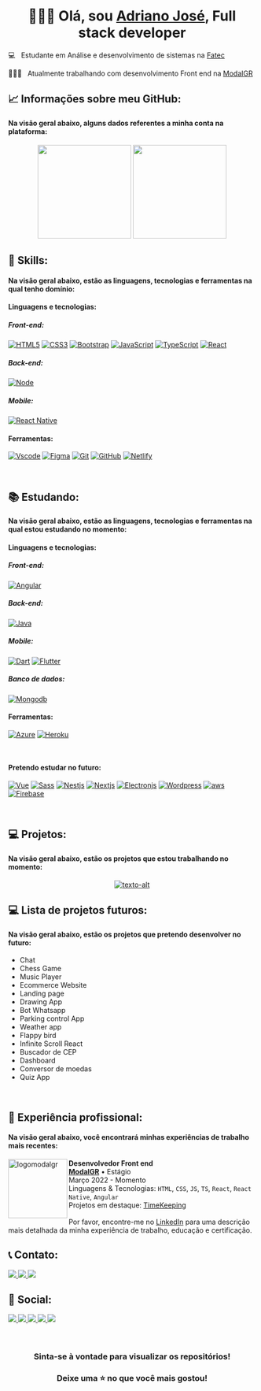 <h1 align="center">
👨🏻‍💻 Olá, sou <a href="https://adrianojose.netlify.app/">Adriano José</a>, Full stack developer
</h1>
  
  💻 &nbsp; Estudante em Análise e desenvolvimento de sistemas na <a href="https://fatecrl.edu.br">Fatec</a>
  
  👩🏻‍💻 &nbsp; Atualmente trabalhando com desenvolvimento Front end na <a href="https://modalgr.com.br">ModalGR</a>
  
<!-- __________________________________________________________________________________________________________________________________________________ -->

## 📈 Informações sobre meu GitHub:

<h4>Na visão geral abaixo, alguns dados referentes a minha conta na plataforma:</h4>

<div align="center">

<img height="190em" src="https://github-readme-stats-eight-theta.vercel.app/api?username=adrianojoseajs&show_icons=true&theme=dark&include_all_commits=true&count_private=true" >

<img height="190em" src="https://github-readme-stats-eight-theta.vercel.app/api/top-langs/?username=adrianojoseajs&layout=compact&langs_count=8&theme=dark" > 
  
<!-- ![Adriano José Github Activity Graph](https://github-readme-activity-graph.cyclic.app/graph?username=adrianojoseajs&custom_title=adrianojoseajs's%20GitHub%20Activity%20Graph&bg_color=0B1723&color=0B1723&line=9B9E7F&pointfff&area_color=FE428E&title_color=9B9E7F&area=true) -->

</div>  

<!-- __________________________________________________________________________________________________________________________________________________ -->

<!-- ## 📚 Educação:

<div align="center">
  <br>
  <img src="https://img.shields.io/badge/freecodecamp-27273D?style=for-the-badge&logo=freecodecamp&logoColor=white"/>
</div></br> -->

<!-- __________________________________________________________________________________________________________________________________________________ -->

## 🎯 Skills:

<h4>Na visão geral abaixo, estão as linguagens, tecnologias e ferramentas na qual tenho domínio:</h4>

<h4>Linguagens e tecnologias:</h4>

<h5>Front-end:</h5>

<div style="display: inline_block">

<!--   <img align="center" alt="HTML" height="50" width="50" src="https://raw.githubusercontent.com/devicons/devicon/master/icons/html5/html5-original.svg">
  <img align="center" alt="CSS" height="50" width="50" src="https://raw.githubusercontent.com/devicons/devicon/master/icons/css3/css3-original.svg">
  <img align="center" alt="Bootstrap" height="50" width="50" src="https://cdn.jsdelivr.net/gh/devicons/devicon/icons/bootstrap/bootstrap-plain.svg" />
  <img align="center" alt="Js" height="50" width="50" src="https://raw.githubusercontent.com/devicons/devicon/master/icons/javascript/javascript-plain.svg">
  <img align="center" alt="Ts" height="50" width="50" src="https://raw.githubusercontent.com/devicons/devicon/master/icons/typescript/typescript-plain.svg">
  <img align="center" alt="React" height="50" width="50" src="https://raw.githubusercontent.com/devicons/devicon/master/icons/react/react-original.svg">
  <img align="center" alt="Angular" height="50" width="50" src="https://cdn.jsdelivr.net/gh/devicons/devicon/icons/angularjs/angularjs-original.svg" /> -->
[![HTML5](https://skills.thijs.gg/icons?i=html)](https://pt.wikipedia.org/wiki/HTML5)
[![CSS3](https://skills.thijs.gg/icons?i=css)](https://pt.wikipedia.org/wiki/CSS3)
[![Bootstrap](https://skills.thijs.gg/icons?i=bootstrap)](https://pt.wikipedia.org/wiki/CSS3)
[![JavaScript](https://skills.thijs.gg/icons?i=js)](https://pt.wikipedia.org/wiki/JavaScript)
[![TypeScript](https://skills.thijs.gg/icons?i=ts)](https://pt.wikipedia.org/wiki/TypeScript)
[![React](https://skills.thijs.gg/icons?i=react)](https://pt.wikipedia.org/wiki/React)
  <br> 
</div>

<h5>Back-end:</h5>

<div style="display: inline_block">

<!--   <img align="center" alt="Node" height="50" width="50" src="https://cdn.jsdelivr.net/gh/devicons/devicon/icons/nodejs/nodejs-original.svg" /> -->
[![Node](https://skills.thijs.gg/icons?i=nodejs)](https://pt.wikipedia.org/wiki/nodejs)
  <br> 
</div>

<h5>Mobile:</h5>

<div style="display: inline_block">

<!--   <img align="center" alt="React" height="50" width="50" src="https://cdn.jsdelivr.net/gh/devicons/devicon/icons/react/react-original.svg" /> -->
[![React Native](https://skills.thijs.gg/icons?i=react)](https://pt.wikipedia.org/wiki/react)
  <br> 
</div>

<h4>Ferramentas:</h4>

<div style="display: inline_block">
  
<!--   <img align="center" alt="Figma" height="50" width="50" src="https://cdn.jsdelivr.net/gh/devicons/devicon/icons/figma/figma-original.svg" />
  <img align="center" alt="Git" height="50" width="50" src="https://cdn.jsdelivr.net/gh/devicons/devicon/icons/git/git-original.svg" />
  <img align="center" alt="Azure" height="50" width="50" src="https://cdn.jsdelivr.net/gh/devicons/devicon/icons/azure/azure-original.svg" />
  <img align="center" alt="Vscode" height="50" width="50" src="https://cdn.jsdelivr.net/gh/devicons/devicon/icons/vscode/vscode-original.svg" /> -->
  [![Vscode](https://skills.thijs.gg/icons?i=vscode)](https://pt.wikipedia.org/wiki/vscode)
  [![Figma](https://skills.thijs.gg/icons?i=figma)](https://pt.wikipedia.org/wiki/figma)
  [![Git](https://skills.thijs.gg/icons?i=git)](https://pt.wikipedia.org/wiki/git)
  [![GitHub](https://skills.thijs.gg/icons?i=github)](https://pt.wikipedia.org/wiki/github)
  [![Netlify](https://skills.thijs.gg/icons?i=netlify)](https://pt.wikipedia.org/wiki/netlify)
  <br>
</div>

<br>

<!-- __________________________________________________________________________________________________________________________________________________ -->

## 📚 Estudando:

<h4>Na visão geral abaixo, estão as linguagens, tecnologias e ferramentas na qual estou estudando no momento:</h4>

<h4>Linguagens e tecnologias:</h4>

<h5>Front-end:</h5>

<div style="display: inline_block">
  
  [![Angular](https://skills.thijs.gg/icons?i=angular)](https://pt.wikipedia.org/wiki/angular)
  <br>
<div>

<h5>Back-end:</h5>

<div style="display: inline_block">
  
<!--   <img align="center" alt="Java" height="50" width="50" src="https://raw.githubusercontent.com/devicons/devicon/master/icons/java/java-original.svg"> -->
  [![Java](https://skills.thijs.gg/icons?i=java)](https://pt.wikipedia.org/wiki/java)
  <br>
<div>
  
<h5>Mobile:</h5>

<div style="display: inline_block">
  
<!--   <img align="center" alt="Dart" height="50" width="50" src="https://raw.githubusercontent.com/devicons/devicon/master/icons/dart/dart-original.svg">
  <img align="center" alt="Flutter" height="50" width="50" src="https://raw.githubusercontent.com/devicons/devicon/master/icons/flutter/flutter-original.svg"> -->
  [![Dart](https://skills.thijs.gg/icons?i=dart)](https://pt.wikipedia.org/wiki/dart)
  [![Flutter](https://skills.thijs.gg/icons?i=flutter)](https://pt.wikipedia.org/wiki/flutter)
  <br>
</div>

<h5>Banco de dados:</h5>

<div style="display: inline_block">
  
<!--   <img align="center" alt="Mongodb" height="50" width="50" src="https://raw.githubusercontent.com/devicons/devicon/master/icons/mongodb/mongodb-original.svg"> -->
  [![Mongodb](https://skills.thijs.gg/icons?i=mongodb)](https://pt.wikipedia.org/wiki/mongodb)
  <br>
<div>
  
<h4>Ferramentas:</h4>

<div style="display: inline_block">
  
  [![Azure](https://skills.thijs.gg/icons?i=azure)](https://pt.wikipedia.org/wiki/azure)
  [![Heroku](https://skills.thijs.gg/icons?i=heroku)](https://pt.wikipedia.org/wiki/heroku)
  <br>
</div>
  
<br>
  
<h4>Pretendo estudar no futuro:</h4>
  
  [![Vue](https://skills.thijs.gg/icons?i=vuejs)](https://pt.wikipedia.org/wiki/vuejs)
  [![Sass](https://skills.thijs.gg/icons?i=sass)](https://pt.wikipedia.org/wiki/sass)
  [![Nestjs](https://skills.thijs.gg/icons?i=nestjs)](https://pt.wikipedia.org/wiki/nestjs)
  [![Nextjs](https://skills.thijs.gg/icons?i=nextjs)](https://pt.wikipedia.org/wiki/nextjs)
  [![Electronjs](https://skills.thijs.gg/icons?i=electron)](https://pt.wikipedia.org/wiki/electron)
  [![Wordpress](https://skills.thijs.gg/icons?i=wordpress)](https://pt.wikipedia.org/wiki/wordpress)
  [![aws](https://skills.thijs.gg/icons?i=aws)](https://pt.wikipedia.org/wiki/aws)
  [![Firebase](https://skills.thijs.gg/icons?i=firebase)](https://pt.wikipedia.org/wiki/firebase)

<br>
  
<!-- __________________________________________________________________________________________________________________________________________________ -->

## 💻 Projetos:
  
<h4>Na visão geral abaixo, estão os projetos que estou trabalhando no momento:</h4>
  
  <div align="center">
    
  <a href="https://github.com/adrianojoseajs/nome-do-repositorio">
    <img src="https://denvercoder1-github-readme-stats.vercel.app/api/pin/?username=adrianojoseajs&repo=adrianojoseajs&theme=react&bg_color=0D1117" alt="texto-alt">
  </a>
    
<!-- <p align="center"><a href="https://github.com/adrianojoseajs?tab=repositories">
  <img alt="Todos os repositórios" title="Todos os repositórios" src="https://img.shields.io/badge/-More%20Repos-2962FF?style=for-the-badge&logo=koding&logoColor=white"/>
  </a>
</p>  -->
    
  </div>

<!-- __________________________________________________________________________________________________________________________________________________ -->
  
## 💻 Lista de projetos futuros:
  
<h4>Na visão geral abaixo, estão os projetos que pretendo desenvolver no futuro:</h4>

<ul>
  <li> Chat </li>
  <li> Chess Game </li>
  <li> Music Player </li>
  <li> Ecommerce Website </li>
  <li> Landing page </li>
  <li> Drawing App </li>
  <li> Bot Whatsapp </li>
  <li> Parking control App </li>
  <li> Weather app </li>
  <li> Flappy bird </li>
  <li> Infinite Scroll React </li>
  <li> Buscador de CEP </li>
  <li> Dashboard </li>
  <li> Conversor de moedas </li>
  <li> Quiz App </li>
</ul>

<br>

<!-- __________________________________________________________________________________________________________________________________________________ -->

## 💼 Experiência profissional:

<h4>Na visão geral abaixo, você encontrará minhas experiências de trabalho mais recentes:</h4>

[<img align="left" height="120px" width="120px" alt="logomodalgr" src="https://i.ibb.co/S3pTxrf/logomodalgr.jpg"/>](https://www.modalgr.com.br/)

**Desenvolvedor Front end** \
[**ModalGR**](https://www.modalgr.com.br/) • Estágio \
Março 2022 - Momento \
Linguagens & Tecnologias: `HTML`, `CSS`, `JS`, `TS`, `React`, `React Native`, `Angular`\
Projetos em destaque: [TimeKeeping](https://timekeeping-portal.modalgr.com.br)
<br>
<br>
Por favor, encontre-me no [LinkedIn](https://www.linkedin.com/in/adrianojoseajs/) para uma descrição mais detalhada da minha experiência de trabalho, educação e certificação.
<br>
 
<!-- __________________________________________________________________________________________________________________________________________________ -->

## 📞 Contato:

<div style="display: inline" align="center"> 
  
<!-- E-mail -->
  <a href="mailto:adrianojosedasilvaajs">
    <img src="https://img.shields.io/badge/-Gmail-%23333?style=for-the-badge&logo=gmail&logoColor=white" target="_blank">
  </a>
  
<!-- Whatsapp -->
  <a href="https://api.whatsapp.com/send?phone=5513981242306&text=Ol%C3%A1%2C%20sou%20Adriano!" target="_blank">
    <img src="https://img.shields.io/badge/WhatsApp-25D366?style=for-the-badge&logo=whatsapp&logoColor=white" target="_blank">
  </a>
  
<!-- Outlook -->
  <a href="https://outlook.live.com/mail/0/" target="_blank">
    <img src="https://img.shields.io/badge/Microsoft_Outlook-0078D4?style=for-the-badge&logo=microsoft-outlook&logoColor=white" target="_blank">
  </a>    
   
</div>

<br>
  
<!-- __________________________________________________________________________________________________________________________________________________ -->

## 👤 Social:

<div style="display: inline" align="center"> 
  <!-- LinkedIn -->
  <a href="https://www.linkedin.com/in/adrianojosedasilvaajs" target="_blank">
    <img src="https://img.shields.io/badge/-LinkedIn-%230077B5?style=for-the-badge&logo=linkedin&logoColor=white" target="_blank">
  </a>
<!-- Youtube -->
  <a href="https://www.youtube.com/channel/UCvwqrxvKnj1tG2SbWOqvEPA" target="_blank">
    <img src="https://img.shields.io/badge/YouTube-FF0000?style=for-the-badge&logo=youtube&logoColor=white" target="_blank">
  </a>
<!-- Twitter -->
  <a href="https://twitter.com/adrianojoseajs" target="_blank">
    <img src="https://img.shields.io/badge/-Twitter-%230077B5?style=for-the-badge&logo=Twitter&logoColor=white" target="_blank">
  </a>
<!-- Instagram -->
  <a href="https://www.instagram.com/adrianojoseajs/" target="_blank">
    <img src="https://img.shields.io/badge/-Instagram-%23E4405F?style=for-the-badge&logo=instagram&logoColor=white" target="_blank">
  </a>
<!-- Discord -->
  <a href="https://discord.com/channels/942266705718181919/942266706280206369" target="_blank">
   <img src="https://img.shields.io/badge/Discord-7289DA?style=for-the-badge&logo=discord&logoColor=white" target="_blank">
  </a>
<div>
<br>
<!-- __________________________________________________________________________________________________________________________________________________ -->
<br>
<h3 align="center"> Sinta-se à vontade para visualizar os repositórios! </h3>
<h3 align="center"> Deixe uma ⭐ no que você mais gostou! </h3>

